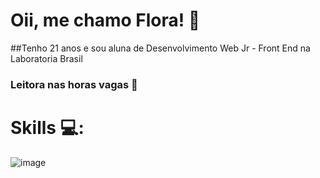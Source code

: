 # Oii, me chamo Flora! 🌸

##Tenho 21 anos e sou aluna de Desenvolvimento Web Jr - Front End na Laboratoria Brasil


### Leitora nas horas vagas 📖

# Skills 💻:
![image](https://user-images.githubusercontent.com/119886168/235764616-5acde0eb-9d95-4442-b82f-5a19250bef17.png)
